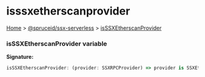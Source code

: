 # isssxetherscanprovider

[Home](index.md) > [@spruceid/ssx-serverless](ssx-serverless.md) > [isSSXEtherscanProvider](ssx-serverless.isssxetherscanprovider.md)

### isSSXEtherscanProvider variable

**Signature:**

```typescript
isSSXEtherscanProvider: (provider: SSXRPCProvider) => provider is SSXEtherscanProvider
```
